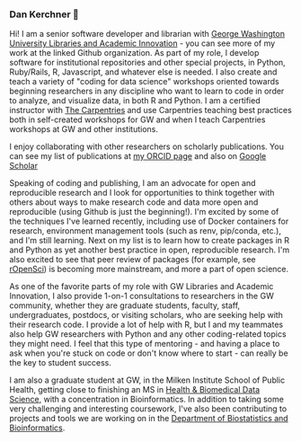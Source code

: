 ### Dan Kerchner 👋

<!--
**kerchner/kerchner** is a ✨ _special_ ✨ repository because its `README.md` (this file) appears on your GitHub profile.

Here are some ideas to get you started:

- 🔭 I’m currently working on ...
- 🌱 I’m currently learning ...
- 👯 I’m looking to collaborate on ...
- 🤔 I’m looking for help with ...
- 💬 Ask me about ...
- 📫 How to reach me: ...
- 😄 Pronouns: ...
- ⚡ Fun fact: ...
-->

Hi!  I am a senior software developer and librarian with [George Washington University Libraries and Academic Innovation](https://github.com/gwu-libraries) - you can see more of my work at the linked Github organization.  As part of my role, I develop software for institutional repositories and other special projects, in Python, Ruby/Rails, R, Javascript, and whatever else is needed.  I also create and teach a variety of "coding for data science" workshops oriented towards beginning researchers in any discipline who want to learn to code in order to analyze, and visualize data, in both R and Python.  I am a certified instructor with [The Carpentries](https://carpentries.org) and use Carpentries teaching best practices both in self-created workshops for GW and when I teach Carpentries workshops at GW and other institutions.

I enjoy collaborating with other researchers on scholarly publications.  You can see my list of publications at [my ORCID page](https://orcid.org/0000-0002-5921-2193) and also on [Google Scholar](https://scholar.google.com/citations?user=yQqpgogAAAAJ&hl=en)

Speaking of coding and publishing, I am an advocate for open and reproducible research and I look for opportunities to think together with others about ways to make research code and data more open and reproducible (using Github is just the beginning!).   I'm excited by some of the techniques I've learned recently, including use of Docker containers for research, environment management tools (such as renv, pip/conda, etc.), and I'm still learning.  Next on my list is to learn how to create packages in R and Python as yet another best practice in open, reproducible research.  I'm also excited to see that peer review of packages (for example, see [rOpenSci](https://ropensci.org/)) is becoming more mainstream, and more a part of open science.

As one of the favorite parts of my role with GW Libraries and Academic Innovation, I also provide 1-on-1 consultations to researchers in the GW community, whether they are graduate students, faculty, staff, undergraduates, postdocs, or visiting scholars, who are seeking help with their research code.  I provide a lot of help with R, but I and my teammates also help GW researchers with Python and any other coding-related topics they might need.  I feel that this type of mentoring - and having a place to ask when you're stuck on code or don't know where to start - can really be the key to student success.

I am also a graduate student at GW, in the Milken Institute School of Public Health, getting close to finishing an MS in [Health & Biomedical Data Science](https://publichealth.gwu.edu/programs/health-data-science-ms), with a concentration in Bioinformatics.  In addition to taking some very challenging and interesting coursework, I've also been contributing to projects and tools we are working on in the [Department of Biostatistics and Bioinformatics](https://publichealth.gwu.edu/departments/biostatistics-and-bioinformatics).

<!-- Other skills:  Bash shell, AWS, etc.
R consulting
professor roles (and TA)
what else?
-->
